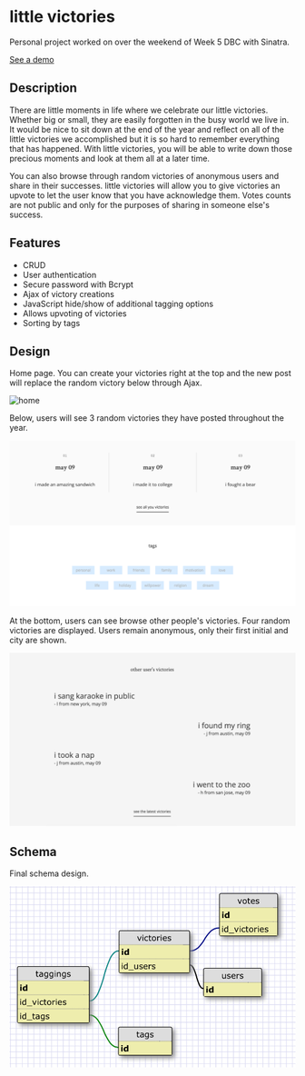 # little victories

Personal project worked on over the weekend of Week 5 DBC with Sinatra.

[See a demo](http://littlevictories.herokuapp.com/)

## Description

There are little moments in life where we celebrate our little victories.  Whether big or small, they are easily forgotten in the busy world we live in.  It would be nice to sit down at the end of the year and reflect on all of the little victories we accomplished but it is so hard to remember everything that has happened.  With little victories, you will be able to write down those precious moments and look at them all at a later time.

You can also browse through random victories of anonymous users and share in their successes.  little victories will allow you to give victories an upvote to let the user know that you have acknowledge them.  Votes counts are not public and only for the purposes of sharing in someone else's success.

## Features

* CRUD
* User authentication
* Secure password with Bcrypt
* Ajax of victory creations
* JavaScript hide/show of additional tagging options
* Allows upvoting of victories
* Sorting by tags

## Design

Home page.  You can create your victories right at the top and the new post will replace the random victory below through Ajax.

![home](public/victories-home.png)

Below, users will see 3 random victories they have posted throughout the year.

![user](public/user-victories.png)

At the bottom, users can see browse other people's victories.  Four random victories are displayed.  Users remain anonymous, only their first initial and city are shown.

![other](public/other-victories.png)

## Schema

Final schema design.

![schema](public/Schema-V2.png)
